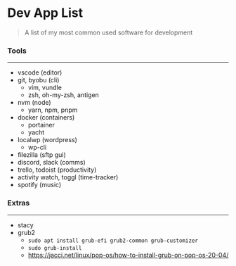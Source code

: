 # Dev App List
> A list of my most common used software for development

### Tools
---
- vscode (editor)
- git, byobu (cli)
  - vim, vundle
  - zsh, oh-my-zsh, antigen
- nvm (node)
  - yarn, npm, pnpm
- docker (containers)
  - portainer
  - yacht
- localwp (wordpress)
  - wp-cli
- filezilla (sftp gui)
- discord, slack (comms)
- trello, todoist (productivity)
- activity watch, toggl (time-tracker)
- spotify (music)

### Extras
---
- stacy
- grub2
  - `sudo apt install grub-efi grub2-common grub-customizer`
  - `sudo grub-install`
  - https://jacci.net/linux/pop-os/how-to-install-grub-on-pop-os-20-04/
